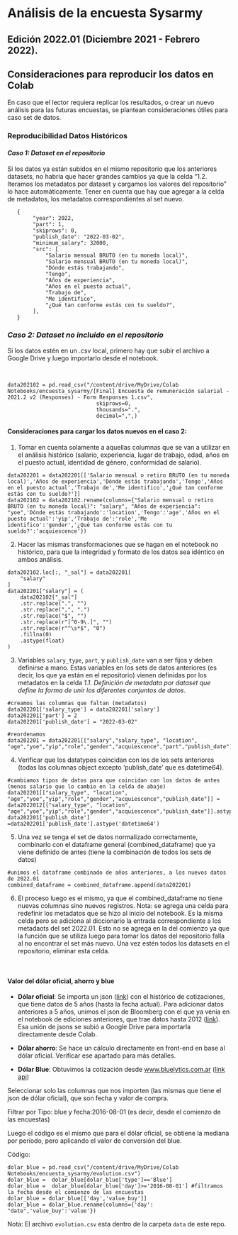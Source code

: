 # Análisis de la encuesta Sysarmy
## Edición 2022.01 (Diciembre 2021 - Febrero 2022).

## Consideraciones para reproducir los datos en Colab

En caso que el lector requiera replicar los resultados, o crear un nuevo análisis para las futuras encuestas, se plantean consideraciones útiles para caso set de datos.

### Reproducibilidad Datos Históricos

#### *Caso 1: Dataset en el repositorio*

Si los datos ya están subidos en el mismo repositorio que los anteriores datasets, no habría que hacer grandes cambios ya que la celda “1.2. Iteramos los metadatos por dataset y cargamos los valores del repositorio” lo hace automáticamente. Tener en cuenta que hay que agregar a la celda de metadatos, los metadatos correspondientes al set nuevo.<br />

```
   {
        "year": 2022,
        "part": 1,
        "skiprows": 0,
        "publish_date": "2022-03-02",   
        "minimum_salary": 32000,
        "src": [
            "Salario mensual BRUTO (en tu moneda local)",
            "Salario mensual BRUTO (en tu moneda local)",
            "Dónde estás trabajando",
            "Tengo",
            "Años de experiencia",
            "Años en el puesto actual",
            "Trabajo de",
            "Me identifico",
            "¿Qué tan conforme estás con tu sueldo?",
        ],
   }
```

### *Caso 2: Dataset no incluido en el repositorio* 

Si los datos estén en un .csv local, primero hay que subir el archivo  a Google Drive y luego importarlo desde el notebook.

</br>


```
data202102 = pd.read_csv("/content/drive/MyDrive/Colab Notebooks/encuesta_sysarmy/[Final] Encuesta de remuneración salarial - 2021.2 v2 (Responses) - Form Responses 1.csv", 
                            skiprows=0,
                            thousands=".",
                            decimal=",",)
```

#### Consideraciones para cargar los datos nuevos en el caso 2:
1. Tomar en cuenta solamente a aquellas columnas que se van a utilizar en el análisis histórico (salario, experiencia, lugar de trabajo, edad, años en el puesto actual, identidad de género, conformidad de salario).

```
data202201 = data202201[['Salario mensual o retiro BRUTO (en tu moneda local)','Años de experiencia','Dónde estás trabajando','Tengo','Años en el puesto actual','Trabajo de','Me identifico','¿Qué tan conforme estás con tu sueldo?']]
data202102 = data202102.rename(columns={"Salario mensual o retiro BRUTO (en tu moneda local)": "salary", "Años de experiencia": "yoe",'Dónde estás trabajando':'location','Tengo':'age','Años en el puesto actual':'yip','Trabajo de':'role','Me identifico':'gender','¿Qué tan conforme estás con tu sueldo?':'acquiescence'})
```

2.	Hacer las mismas transformaciones que se hagan en el notebook no histórico, para que la integridad y formato de los datos sea idéntico en ambos análisis.

```
data202102.loc[:, "_sal"] = data202201[
    "salary"
]
data202201["salary"] = (
    data202102["_sal"]
    .str.replace(".", "")
    .str.replace(",", ".")
    .str.replace("$", "")
    .str.replace(r"[^0-9\.]", "")
    .str.replace(r"^\s*$", "0")
    .fillna(0)
    .astype(float)
)
```

3.	Variables `salary_type`, `part`, y `publish_date` van a ser fijos y deben definirse a mano. Estas variables en los sets de datos anteriores (es decir, los que ya están en el repositorio) vienen definidas por los metadatos en la celda _1.1. Definición de metadata por dataset que define la forma de unir los diferentes conjuntos de datos_.

```
#creamos las columnas que faltan (metadatos)
data202201['salary_type'] = data202201['salary']
data202201['part'] = 2
data202201['publish_date'] = "2022-03-02"

#reordenamos
data202201 = data202201[["salary","salary_type", "location", "age","yoe","yip","role","gender","acquiescence","part","publish_date"]]
```

4.	Verificar que los datatypes coincidan con los de los sets anteriores (todas las columnas object excepto ‘publish_date’ que es datetime64).

```
#cambiamos tipos de datos para que coincidan con los datos de antes (menos salario que lo cambio en la celda de abajo)
data202201[["salary_type", "location", "age","yoe","yip","role","gender","acquiescence","publish_date"]] = data2022012[["salary_type", "location", "age","yoe","yip","role","gender","acquiescence","publish_date"]].astype('object')
data202201['publish_date'] =data202201['publish_date'].astype('datetime64') 
```

5.	Una vez se tenga el set de datos normalizado correctamente, combinarlo con el dataframe general (combined_dataframe) que ya viene definido de antes (tiene la combinación de todos los sets de datos)

```
#unimos el dataframe combinado de años anteriores, a los nuevos datos de 2022.01
combined_dataframe = combined_dataframe.append(data202201)
```

6.	El proceso luego es el mismo, ya que el combined_dataframe no tiene nuevas columnas sino nuevos registros. 
Nota: se agrega una celda para redefinir los metadatos que se hizo al inicio del notebook. Es la misma celda pero se adiciona  al diccionario la entrada correspondiente a los metadaots del set 2022.01. Esto no se agrega en la del comienzo ya que la función que se utiliza luego para tomar los datos del repositorio falla al no encontrar el set más nuevo. Una vez estén todos los datasets en el repositorio, eliminar esta celda.

</br>

#### Valor del dólar oficial, ahorro y blue

-	**Dólar oficial**: Se importa un json ([link](https://www.bloomberg.com/markets/api/bulk-time-series/price/USDARS%3ACUR?timeFrame=5_YEAR)) con el histórico de cotizaciones, que tiene datos de 5 años (hasta la fecha actual). 
Para adicionar datos anteriores a 5 años, unimos el json de Bloomberg con el que ya venia en el notebook de ediciones anteriores, que trae datos hasta 2012 ([link](https://raw.githubusercontent.com/openqube/openqube-sueldos/release/2020.02/data/currency-2020.02.json)).
Esa unión de jsons se subió a Google Drive para importarla directamente desde Colab.

-	**Dólar ahorro**: Se hace un cálculo directamente en front-end en base al dólar oficial. Verificar ese apartado para más detalles.

-	**Dólar Blue**: Obtuvimos la cotización desde www.bluelytics.com.ar ([link api](https://api.bluelytics.com.ar/v2/evolution.csv))

Seleccionar solo las columnas que nos importen (las mismas que tiene el json de dólar oficial), que son fecha y valor de compra.

Filtrar por Tipo: blue y fecha:2016-08-01 (es decir, desde el comienzo de las encuestas)

Luego el código es el mismo que para el dólar oficial, se obtiene la mediana por período, pero aplicando el valor de conversión del blue.

Código: 

```
dolar_blue = pd.read_csv("/content/drive/MyDrive/Colab Notebooks/encuesta_sysarmy/evolution.csv")
dolar_blue =  dolar_blue[dolar_blue['type']=='Blue']
dolar_blue =  dolar_blue[dolar_blue['day']>='2016-08-01'] #filtramos la fecha desde el comienzo de las encuestas
dolar_blue = dolar_blue[['day','value_buy']]
dolar_blue = dolar_blue.rename(columns={'day': "date",'value_buy':'value'})
```

Nota: El archivo `evolution.csv` esta dentro de la carpeta `data` de este repo.





